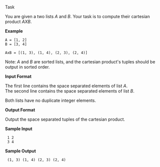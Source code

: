 Task

You are given a two lists *A* and *B*. Your task is to compute their cartesian product *AXB*.

**Example**
```
A = [1, 2]
B = [3, 4]

AxB = [(1, 3), (1, 4), (2, 3), (2, 4)]
```
Note: *A* and *B* are sorted lists, and the cartesian product's tuples should be output in sorted order.

**Input Format**

The first line contains the space separated elements of list *A*.  
The second line contains the space separated elements of list *B*.

Both lists have no duplicate integer elements.

**Output Format**

Output the space separated tuples of the cartesian product.

**Sample Input**
```
 1 2
 3 4
 ```
**Sample Output**
```
 (1, 3) (1, 4) (2, 3) (2, 4)
 ```